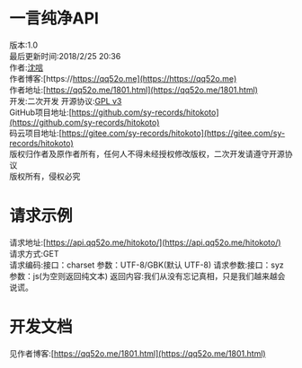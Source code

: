 # 一言纯净API

版本:1.0  
最后更新时间:2018/2/25 20:36  
作者:[沈唁](https://qq52o.me)  
作者博客:[https://https://qq52o.me](https://https://qq52o.me)  
作者地址:[https://qq52o.me/1801.html](https://qq52o.me/1801.html)  
开发:二次开发 
开源协议:[GPL v3](https://opensource.org/licenses/GPL-3.0)  
GitHub项目地址:[https://github.com/sy-records/hitokoto](https://github.com/sy-records/hitokoto)  
码云项目地址:[https://gitee.com/sy-records/hitokoto](https://gitee.com/sy-records/hitokoto)  
版权归作者及原作者所有，任何人不得未经授权修改版权，二次开发请遵守开源协议  
版权所有，侵权必究  

# 请求示例
请求地址:[https://api.qq52o.me/hitokoto/](https://api.qq52o.me/hitokoto/)  
请求方式:GET  
请求编码:接口：charset 参数：UTF-8/GBK(默认 UTF-8)
请求参数:接口：syz 参数：js(为空则返回纯文本)
返回内容:我们从没有忘记真相，只是我们越来越会说谎。  

# 开发文档  
见作者博客:[https://qq52o.me/1801.html](https://qq52o.me/1801.html)  
